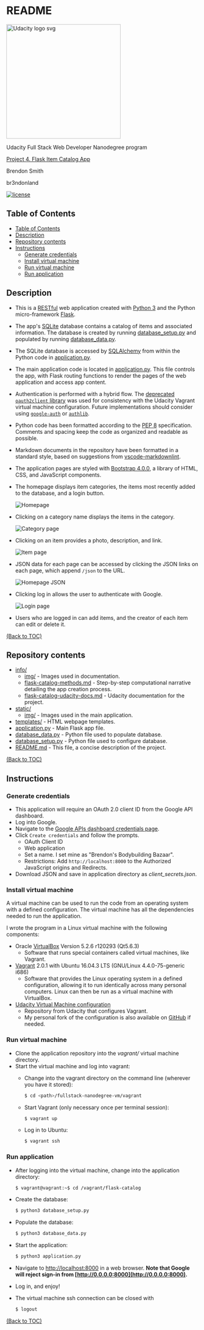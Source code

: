 # README

<a href="https://www.udacity.com/">
  <img src="https://s3-us-west-1.amazonaws.com/udacity-content/rebrand/svg/logo.min.svg" width="300" alt="Udacity logo svg">
</a>

Udacity Full Stack Web Developer Nanodegree program

[Project 4. Flask Item Catalog App](https://github.com/br3ndonland/udacity-fsnd-p4-flask-catalog)

Brendon Smith

br3ndonland

[![license](https://img.shields.io/badge/license-MIT-blue.svg)](https://choosealicense.com/)

## Table of Contents

- [Table of Contents](#table-of-contents)
- [Description](#description)
- [Repository contents](#repository-contents)
- [Instructions](#instructions)
  - [Generate credentials](#generate-credentials)
  - [Install virtual machine](#install-virtual-machine)
  - [Run virtual machine](#run-virtual-machine)
  - [Run application](#run-application)

## Description

- This is a [RESTful](https://ruben.verborgh.org/blog/2012/08/24/rest-wheres-my-state/) web application created with [Python 3](https://docs.python.org/3/) and the Python micro-framework [Flask](http://flask.pocoo.org/).
- The app's [SQLite](https://sqlite.org/index.html) database contains a catalog of items and associated information. The database is created by running [database_setup.py](database_setup.py) and populated by running [database_data.py](database_data.py).
- The SQLite database is accessed by [SQLAlchemy](http://www.sqlalchemy.org/) from within the Python code in [application.py](application.py).
- The main application code is located in [application.py](application.py). This file controls the app, with Flask routing functions to render the pages of the web application and access app content.
- Authentication is performed with a hybrid flow. The [deprecated `oauth2client` library](https://google-auth.readthedocs.io/en/latest/oauth2client-deprecation.html) was used for consistency with the Udacity Vagrant virtual machine configuration. Future implementations should consider using [`google-auth`](https://google-auth.readthedocs.io/en/latest/index.html) or [`authlib`](https://docs.authlib.org/en/latest/index.html).
- Python code has been formatted according to the [PEP 8](http://pep8.org/) specification. Comments and spacing keep the code as organized and readable as possible.
- Markdown documents in the repository have been formatted in a standard style, based on suggestions from [vscode-markdownlint](https://github.com/DavidAnson/vscode-markdownlint).
- The application pages are styled with [Bootstrap 4.0.0](https://getbootstrap.com/docs/4.0/getting-started/introduction/), a library of HTML, CSS, and JavaScript components.
- The homepage displays item categories, the items most recently added to the database, and a login button.

  ![Homepage](info/img/flask-catalog-index.png)

- Clicking on a category name displays the items in the category.

  ![Category page](info/img/flask-catalog-show-category.png)

- Clicking on an item provides a photo, description, and link.

  ![Item page](info/img/flask-catalog-show-item.png)

- JSON data for each page can be accessed by clicking the JSON links on each page, which append `/json` to the URL.

  ![Homepage JSON](info/img/flask-catalog-index-json.png)

- Clicking log in allows the user to authenticate with Google.

  ![Login page](info/img/flask-catalog-login.png)

- Users who are logged in can add items, and the creator of each item can edit or delete it.

[(Back to TOC)](#table-of-contents)

## Repository contents

- [info/](info)
  - [img/](info/img) - Images used in documentation.
  - [flask-catalog-methods.md](flask-catalog-methods.md) - Step-by-step computational narrative detailing the app creation process.
  - [flask-catalog-udacity-docs.md](flask-catalog-udacity-docs.md) - Udacity documentation for the project.
- [static/](static)
  - [img/](static/img) - Images used in the main application.
- [templates/](templates) - HTML webpage templates.
- [application.py](application.py) - Main Flask app file.
- [database_data.py](database_data.py) - Python file used to populate database.
- [database_setup.py](database_setup.py) - Python file used to configure database.
- [README.md](README.md) - This file, a concise description of the project.

[(Back to TOC)](#table-of-contents)

## Instructions

### Generate credentials

- This application will require an OAuth 2.0 client ID from the Google API dashboard.
- Log into Google.
- Navigate to the [Google APIs dashboard credentials page](https://console.developers.google.com/apis/credentials).
- Click `Create credentials` and follow the prompts.
  - OAuth Client ID
  - Web application
  - Set a name. I set mine as "Brendon's Bodybuilding Bazaar".
  - Restrictions: Add `http://localhost:8000` to the Authorized JavaScript origins and Redirects.
- Download JSON and save in application directory as *client_secrets.json*.

### Install virtual machine

A virtual machine can be used to run the code from an operating system with a defined configuration. The virtual machine has all the dependencies needed to run the application.

I wrote the program in a Linux virtual machine with the following components:

- Oracle [VirtualBox](https://www.virtualbox.org/wiki/Downloads) Version 5.2.6 r120293 (Qt5.6.3)
  - Software that runs special containers called virtual machines, like Vagrant.
- [Vagrant](https://www.vagrantup.com/) 2.0.1 with Ubuntu 16.04.3 LTS (GNU/Linux 4.4.0-75-generic i686)
  - Software that provides the Linux operating system in a defined configuration, allowing it to run identically across many personal computers. Linux can then be run as a virtual machine with VirtualBox.
- [Udacity Virtual Machine configuration](https://github.com/udacity/fullstack-nanodegree-vm)
  - Repository from Udacity that configures Vagrant.
  - My personal fork of the configuration is also available on [GitHub](https://github.com/br3ndonland/fullstack-nanodegree-vm) if needed.

### Run virtual machine

- Clone the application repository into the *vagrant/* virtual machine directory.
- Start the virtual machine and log into vagrant:
  - Change into the vagrant directory on the command line (wherever you have it stored):

    ```bash
    $ cd <path>/fullstack-nanodegree-vm/vagrant
    ```

  - Start Vagrant (only necessary once per terminal session):

    ```bash
    $ vagrant up
    ```

  - Log in to Ubuntu:

    ```bash
    $ vagrant ssh
    ```

### Run application

- After logging into the virtual machine, change into the application directory:

  ```bash
  $ vagrant@vagrant:~$ cd /vagrant/flask-catalog
  ```

- Create the database:

  ```bash
  $ python3 database_setup.py
  ```

- Populate the database:

  ```bash
  $ python3 database_data.py
  ```

- Start the application:

  ```bash
  $ python3 application.py
  ```

- Navigate to [http://localhost:8000](http://localhost:8000) in a web browser. **Note that Google will reject sign-in from [http://0.0.0.0:8000](http://0.0.0.0:8000).**
- Log in, and enjoy!
- The virtual machine ssh connection can be closed with

  ```bash
  $ logout
  ```

[(Back to TOC)](#table-of-contents)